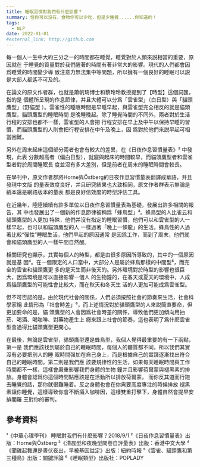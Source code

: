 ```yaml
---
title: 睡眠習慣對我們有什麽影響？
summary: 性你可以沒有，食物你可以少吃，但是少睡覺......你知道的！
tags:
  - NLP
date: 2022-01-01
#external_link: http://github.com
---
```


<!--- --->

每一個人一生中大約三分之一的時間都在睡覺，睡覺對於人類來説相當的重要，原因就在
于睡覺的質量對於我們醒著的時間有著非常大的影響。現代的人們都會因爲睡覺的時間變少導
致注意力無法集中等問題，所以擁有一個良好的睡眠可以説是大部人都遙不可及的。

在論文的原文作者群，也就是蕭帆琦博士和蔡玲玲教授提到了【時型】這個詞匯，指的是
個體所呈現的作息節律，并且大體可以分爲「雲雀型」（白日型）與「貓頭鷹型」（野貓型
）。雲雀性的睡眠時間是早睡早起，與雲雀型完全相反的就是貓頭鷹型，貓頭鷹型的睡眠時間
是晚睡晚起。除了睡覺時間的不同外，兩者對於生活行程的安排也都不一樣，雲雀型的人會把
行程安排在早上及中午以保持早睡的習慣，而貓頭鷹型的人則會把行程安排在中午及晚上，因
爲對於他們來説早起可相當困難。

另外在周末起床這個部分兩者也會有較大的差異，在《日夜作息習慣量表》² 中發現，此表
分數越高者（偏白日型），就寢與起床的時間較早，而貓頭鷹型者和雲雀型者對於周間睡眠長
度並沒有多大差別，但是前者在周末的睡眠時間會較長。

在學刊中，原文作者群將Horne與Östberg的日夜作息習慣量表翻譯成華語，并且發現中文版
的量表效度良好，并且研究結果也大致相同，原文作者群表示無論是紙本還是網路版本的量表
都是良好信效度的時型評估工具。

在近幾年，陸陸續續有許多單位以日夜作息習慣量表為基礎，發展出許多相關的報告，其
中也發展出了一個新的作息節律被稱爲「蜂鳥型」³。蜂鳥型的人比雀云和貓頭鷹型的人更加
特殊，他們并沒有指定的睡眠習慣，他們可以和雲雀型的人一樣早起，也可以和貓頭鷹型的人
一樣過著「晚上一條龍」的生活。蜂鳥性的人過著比較“彈性”睡眠生活，他們早起的原因通常
是因爲工作，而到了周末，他們就會和貓頭鷹型的人一樣午間自然醒。

相關研究也顯示，其實每個人的時型，都是由很多原因所導致的，其中的一個原因就是基
因⁴。在一個限定的人口當中，大部分人是屬於蜂鳥那樣的中間型⁵，而完全的雲雀和貓頭鷹更
多的是天生而非後天的。另外環境對於時型的影響也很巨大，因爲環境是可以直接影響一個人
的生物鐘的，在春天或夏天的環境中，人成爲貓頭鷹型的可能性會比較大，而在秋天和冬天生
活的人更加可能成爲雲雀型。

但不可否認的是，由於現代社會的關係，人們必須按照社會的節奏來生活，社會科學家稱
此情形為「社會時差」⁶，而上述情況對於貓頭鷹型的人來説簡直要命，但更加要命的是，貓
頭鷹型的人會因爲社會時差的關係，導致他們更加傾向用抽菸、喝酒、喝咖啡、對藥物產生上
癮來跟上社會的節奏，這也表明了爲什麽雲雀型會過得比貓頭鷹型更開心。

在最後，無論是雲雀型，貓頭鷹型還是蜂鳥型，我個人覺得最重要的有一下兩點，第一是
我們應該找到屬於自己的睡眠時間，每個人的體質都不同，所以我們其實沒有必要把別人的睡
眠時間强加在自己身上，而是根據自己的實踐逐漸找出符合自己的睡眠時間。第二則是我們應
該要規律性的生活，如果每天睡眠時間與工作時間都不一樣，這樣會嚴重影響我們身體的生物
鐘并且影響荷爾蒙與褪黑素的排放。身體會認爲你這個時間點應該是在活動所以排放荷爾蒙，
而你反其道而行跑去睡覺的話，那你就很難睡着。反之身體也會在你需要高度專注的時候排放
褪黑素讓你睡覺，這樣導致你會不斷攝入咖啡因，這樣雙重打擊下，身體自然會提早安排閻羅
王對你的審判。


參考資料
----------------------------------------------------------------------------------------------------------------------------------
¹《中華心理學刊》 睡眠對我們有什麽影響？2018/9/1
²《日夜作息習慣量表》出版：Horne與Östberg
³《清晨型和夜晚型問卷自評量表》出版：香港中文大學
⁴《聞雞起舞還是晝伏夜出，早被基因註定》出版：紐約時報
⁵《雲雀、貓頭鷹和第三種鳥》出版：關鍵評論
⁶《睡眠類型》出版社：POPLADY